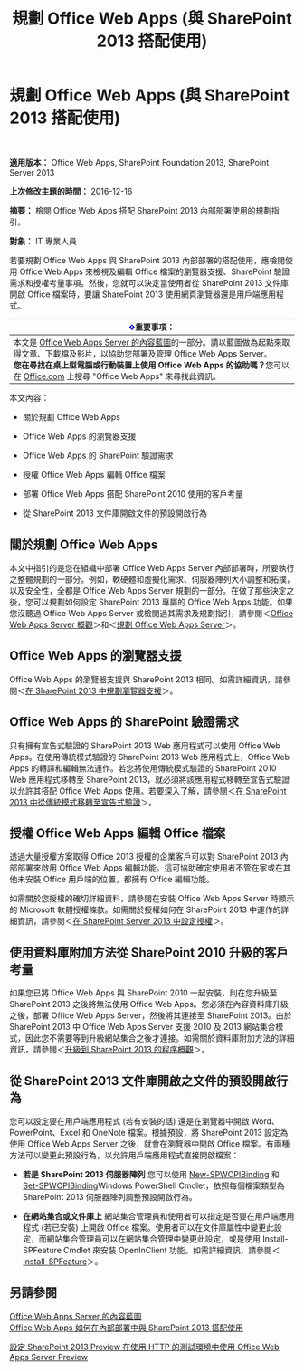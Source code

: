﻿---
title: 規劃 Office Web Apps (與 SharePoint 2013 搭配使用)
TOCTitle: 規劃 Office Web Apps
ms:assetid: 3bd0a617-5f12-4a7e-bb75-b15c86c7e504
ms:mtpsurl: https://technet.microsoft.com/zh-tw/library/Ff431682(v=office.15)
ms:contentKeyID: 49565099
ms.date: 11/16/2017
mtps_version: v=office.15
ms.translationtype: HT
---

# 規劃 Office Web Apps (與 SharePoint 2013 搭配使用)

 

**適用版本：** Office Web Apps, SharePoint Foundation 2013, SharePoint Server 2013

**上次修改主題的時間：** 2016-12-16

**摘要：** 檢閱 Office Web Apps 搭配 SharePoint 2013 內部部署使用的規劃指引。

**對象：** IT 專業人員

若要規劃 Office Web Apps 與 SharePoint 2013 內部部署的搭配使用，應檢閱使用 Office Web Apps 來檢視及編輯 Office 檔案的瀏覽器支援、SharePoint 驗證需求和授權考量事項。然後，您就可以決定當使用者從 SharePoint 2013 文件庫開啟 Office 檔案時，要讓 SharePoint 2013 使用網頁瀏覽器還是用戶端應用程式。

<table>
<thead>
<tr class="header">
<th><img src="images/JJ219449.important(Office.15).gif" title="重要事項" alt="重要事項" /><strong>重要事項：</strong></th>
</tr>
</thead>
<tbody>
<tr class="odd">
<td>本文是 <a href="content-roadmap-for-office-web-apps-server.md">Office Web Apps Server 的內容藍圖</a>的一部分。請以藍圖做為起點來取得文章、下載檔及影片，以協助您部署及管理 Office Web Apps Server。<br />
<strong>您在尋找在桌上型電腦或行動裝置上使用 Office Web Apps 的協助嗎？</strong>您可以在 <a href="http://go.microsoft.com/fwlink/p/?linkid=324961">Office.com</a> 上搜尋 &quot;Office Web Apps&quot; 來尋找此資訊。</td>
</tr>
</tbody>
</table>


本文內容：

  - 關於規劃 Office Web Apps

  - Office Web Apps 的瀏覽器支援

  - Office Web Apps 的 SharePoint 驗證需求

  - 授權 Office Web Apps 編輯 Office 檔案

  - 部署 Office Web Apps 搭配 SharePoint 2010 使用的客戶考量

  - 從 SharePoint 2013 文件庫開啟文件的預設開啟行為

## 關於規劃 Office Web Apps

本文中指引的是您在組織中部署 Office Web Apps Server 內部部署時，所要執行之整體規劃的一部分。例如，軟硬體和虛擬化需求、伺服器陣列大小調整和拓撲，以及安全性，全都是 Office Web Apps Server 規劃的一部分。在做了那些決定之後，您可以規劃如何設定 SharePoint 2013 專屬的 Office Web Apps 功能。如果您沒聽過 Office Web Apps Server 或檢閱過其需求及規劃指引，請參閱＜[Office Web Apps Server 概觀](office-web-apps-server-overview.md)＞和＜[規劃 Office Web Apps Server](plan-office-web-apps-server.md)＞。

## Office Web Apps 的瀏覽器支援

Office Web Apps 的瀏覽器支援與 SharePoint 2013 相同。如需詳細資訊，請參閱＜[在 SharePoint 2013 中規劃瀏覽器支援](https://technet.microsoft.com/zh-tw/library/cc263526\(v=office.15\))＞。

## Office Web Apps 的 SharePoint 驗證需求

只有擁有宣告式驗證的 SharePoint 2013 Web 應用程式可以使用 Office Web Apps。在使用傳統模式驗證的 SharePoint 2013 Web 應用程式上，Office Web Apps 的轉譯和編輯無法運作。若您將使用傳統模式驗證的 SharePoint 2010 Web 應用程式移轉至 SharePoint 2013，就必須將該應用程式移轉至宣告式驗證以允許其搭配 Office Web Apps 使用。若要深入了解，請參閱＜[在 SharePoint 2013 中從傳統模式移轉至宣告式驗證](https://technet.microsoft.com/zh-tw/library/gg251985\(v=office.15\))＞。

## 授權 Office Web Apps 編輯 Office 檔案

透過大量授權方案取得 Office 2013 授權的企業客戶可以對 SharePoint 2013 內部部署來啟用 Office Web Apps 編輯功能。這可協助確定使用者不管在家或在其他未安裝 Office 用戶端的位置，都擁有 Office 編輯功能。

如需關於您授權的確切詳細資料，請參閱在安裝 Office Web Apps Server 時顯示的 Microsoft 軟體授權條款。如需關於授權如何在 SharePoint 2013 中運作的詳細資訊，請參閱＜[在 SharePoint Server 2013 中設定授權](https://technet.microsoft.com/zh-tw/library/jj219627\(v=office.15\))＞。

## 使用資料庫附加方法從 SharePoint 2010 升級的客戶考量

如果您已將 Office Web Apps 與 SharePoint 2010 一起安裝，則在您升級至 SharePoint 2013 之後將無法使用 Office Web Apps。您必須在內容資料庫升級之後，部署 Office Web Apps Server，然後將其連接至 SharePoint 2013。由於 SharePoint 2013 中 Office Web Apps Server 支援 2010 及 2013 網站集合模式，因此您不需要等到升級網站集合之後才連接。如需關於資料庫附加方法的詳細資訊，請參閱＜[升級到 SharePoint 2013 的程序概觀](https://technet.microsoft.com/zh-tw/library/cc262483\(v=office.15\))＞。

## 從 SharePoint 2013 文件庫開啟之文件的預設開啟行為

您可以設定要在用戶端應用程式 (若有安裝的話) 還是在瀏覽器中開啟 Word、PowerPoint、Excel 和 OneNote 檔案。根據預設，將 SharePoint 2013 設定為使用 Office Web Apps Server 之後，就會在瀏覽器中開啟 Office 檔案。有兩種方法可以變更此預設行為，以允許用戶端應用程式直接開啟檔案：

  - **若是 SharePoint 2013 伺服器陣列** 您可以使用 [New-SPWOPIBinding](https://docs.microsoft.com/en-us/powershell/module/sharepoint-server/New-SPWOPIBinding?view=sharepoint-ps) 和 [Set-SPWOPIBinding](https://docs.microsoft.com/en-us/powershell/module/sharepoint-server/Set-SPWOPIBinding?view=sharepoint-ps)Windows PowerShell Cmdlet，依照每個檔案類型為 SharePoint 2013 伺服器陣列調整預設開啟行為。

  - **在網站集合或文件庫上** 網站集合管理員和使用者可以指定是否要在用戶端應用程式 (若已安裝) 上開啟 Office 檔案。使用者可以在文件庫屬性中變更此設定，而網站集合管理員可以在網站集合管理中變更此設定，或是使用 Install-SPFeature Cmdlet 來安裝 OpenInClient 功能。如需詳細資訊，請參閱＜[Install-SPFeature](https://technet.microsoft.com/zh-tw/library/ff607825\(v=office.15\))＞。

## 另請參閱


[Office Web Apps Server 的內容藍圖](content-roadmap-for-office-web-apps-server.md)  
[Office Web Apps 如何在內部部署中與 SharePoint 2013 搭配使用](how-office-web-apps-work-on-premises-with-sharepoint-2013.md)  


[設定 SharePoint 2013 Preview 在使用 HTTP 的測試環境中使用 Office Web Apps Server Preview](configure-office-web-apps-for-sharepoint-2013.md)  
  

[](how-office-web-apps-work-on-premises-with-sharepoint-2013.md)

